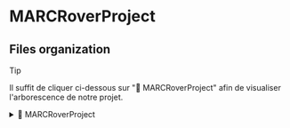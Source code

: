 # MARCRoverProject

## Files organization
> [!TIP]
> Il suffit de cliquer ci-dessous sur "📁 MARCRoverProject" afin de visualiser l'arborescence de notre projet.


<details>
<summary> 📁 MARCRoverProject </summary>

- `main.c`
- `loc.c`
- `loc.h`
- `map.c`
- `map.h`
- `moves.c`
- `moves.h`
- `queue.c`
- `queue.h`
- `stack.c`
- `stack.h`
<details>
<summary> 📁 maps </summary>
  
- `example1.map`
- `training.map`
</details>
</details>
